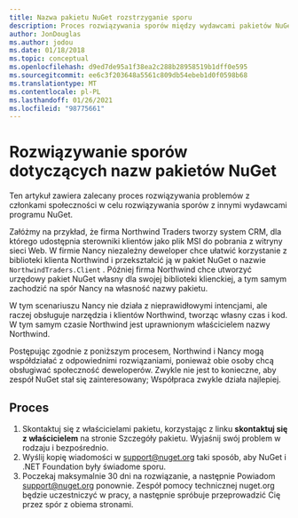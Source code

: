```yaml
---
title: Nazwa pakietu NuGet rozstrzyganie sporu
description: Proces rozwiązywania sporów między wydawcami pakietów NuGet związanymi z marką, znakami towarowymi i innymi sytuacjami związanymi z konfliktem.
author: JonDouglas
ms.author: jodou
ms.date: 01/18/2018
ms.topic: conceptual
ms.openlocfilehash: d9ed7de95a1f38ea2c288b28958519b1dff0e595
ms.sourcegitcommit: ee6c3f203648a5561c809db54ebeb1d0f0598b68
ms.translationtype: MT
ms.contentlocale: pl-PL
ms.lasthandoff: 01/26/2021
ms.locfileid: "98775661"
---
```

# <a name="resolving-disputes-over-nuget-package-names"></a>Rozwiązywanie sporów dotyczących nazw pakietów NuGet

Ten artykuł zawiera zalecany proces rozwiązywania problemów z członkami społeczności w celu rozwiązywania sporów z innymi wydawcami programu NuGet.

Załóżmy na przykład, że firma Northwind Traders tworzy system CRM, dla którego udostępnia sterowniki klientów jako plik MSI do pobrania z witryny sieci Web. W firmie Nancy niezależny deweloper chce ułatwić korzystanie z biblioteki klienta Northwind i przekształcić ją w pakiet NuGet o nazwie `NorthwindTraders.Client` . Później firma Northwind chce utworzyć urzędowy pakiet NuGet własny dla swojej biblioteki klienckiej, a tym samym zachodzić na spór Nancy na własność nazwy pakietu.

W tym scenariuszu Nancy nie działa z nieprawidłowymi intencjami, ale raczej obsługuje narzędzia i klientów Northwind, tworząc własny czas i kod. W tym samym czasie Northwind jest uprawnionym właścicielem nazwy Northwind.

Postępując zgodnie z poniższym procesem, Northwind i Nancy mogą współdziałać z odpowiednimi rozwiązaniami, ponieważ obie osoby chcą obsługiwać społeczność deweloperów. Zwykle nie jest to konieczne, aby zespół NuGet stał się zainteresowany; Współpraca zwykle działa najlepiej.

## <a name="process"></a>Proces

1. Skontaktuj się z właścicielami pakietu, korzystając z linku **skontaktuj się z właścicielem** na stronie Szczegóły pakietu. Wyjaśnij swój problem w rodzaju i bezpośrednio.
2. Wyślij kopię wiadomości w [support@nuget.org](mailto:support@nuget.org) taki sposób, aby NuGet i .NET Foundation były świadome sporu.
3. Poczekaj maksymalnie 30 dni na rozwiązanie, a następnie Powiadom [support@nuget.org](mailto:support@nuget.org) ponownie. Zespół pomocy technicznej nuget.org będzie uczestniczyć w pracy, a następnie spróbuje przeprowadzić Cię przez spór z obiema stronami.
